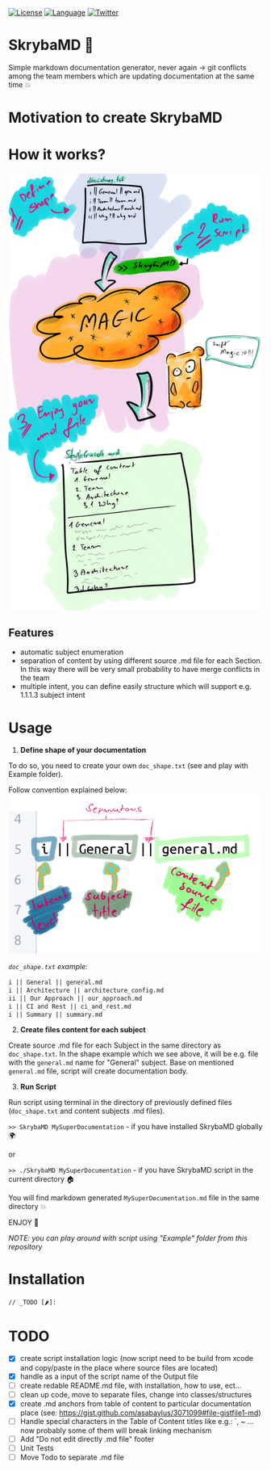 [![License](https://img.shields.io/cocoapods/l/BadgeSwift.svg?style=flat)](/LICENSE)
[![Language](http://img.shields.io/badge/language-swift-brightgreen.svg?style=flat)](https://developer.apple.com/swift)
[![Twitter](https://img.shields.io/twitter/follow/Roherdzik.svg?style=social&label=Follow)](https://twitter.com/Roherdzik)

# SkrybaMD 📝
Simple markdown documentation generator, never again -> git conflicts among the team members which are updating documentation at the same time 💥

# Motivation to create SkrybaMD

# How it works? 

![](./ReadmeAssets/SkrybaMD_flow.png)

## Features
- automatic subject enumeration
- separation of content by using different source .md file for each Section. In this way there will be very small probability to have merge conflicts in the team
- multiple intent, you can define easily structure which will support e.g. 1.1.1.3 subject intent

# Usage

1. **Define shape of your documentation**

To do so, you need to create your own `doc_shape.txt` (see and play with Example folder).

Follow convention explained below:
![](./ReadmeAssets/shape_structure.png)

_`doc_shape.txt` example:_

```
i || General || general.md
i || Architecture || architecture_config.md
ii || Our Approach || our_approach.md
i || CI and Rest || ci_and_rest.md
i || Summary || summary.md
```

2. **Create files content for each subject**

Create source .md file for each Subject in the same directory as `doc_shape.txt`.
In the shape example which we see above, it will be e.g. file with the `general.md` name for "General" subject. Base on mentioned `general.md` file, script will create documentation body.

3. **Run Script**

Run script using terminal in the directory of previously defined files (`doc_shape.txt` and content subjects .md files). 

`>> SkrybaMD MySuperDocumentation`  - if you have installed SkrybaMD globally 🌍

or

`>> ./SkrybaMD MySuperDocumentation` - if you have SkrybaMD script in the current directory 🏠

You will find markdown generated `MySuperDocumentation.md` file in the same directory 💥

ENJOY 🙌

_NOTE: you can play around with script using "Example" folder from this repository_

# Installation
`// _TODO [🌶]:`


# TODO
- [x] create script installation logic (now script need to be build from xcode and copy/paste in the place where source files are located)
- [x] handle as a input of the script name of the Output file
- [ ] create redable README.md file, with installation, how to use, ect...
- [ ] clean up code, move to separate files, change into classes/structures
- [x] create .md anchors from table of content to particular documentation place (see: https://gist.github.com/asabaylus/3071099#file-gistfile1-md)
- [ ] Handle special characters in the Table of Content titles like e.g.: `, ~ ... now probably some of them will break linking mechanism
- [ ] Add "Do not edit directly .md file" footer
- [ ] Unit Tests
- [ ] Move Todo to separate .md file
